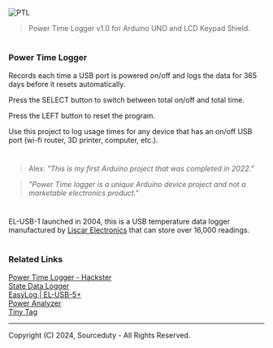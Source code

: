 ![PTL](https://github.com/sourceduty/PowerTime/assets/123030236/8572d0d4-7177-4c59-bc71-37570251cd90)

> Power Time Logger v1.0 for Arduino UNO and LCD Keypad Shield.

#
### Power Time Logger

Records each time a USB port is powered on/off and logs the data for 365 days before it resets automatically.

Press the SELECT button to switch between total on/off and total time.

Press the LEFT button to reset the program.

Use this project to log usage times for any device that has an on/off USB port (wi-fi router, 3D printer, computer, etc.).

#

> Alex: *"This is my first Arduino project that was completed in 2022."*

> *"Power Time logger is a unique Arduino device project and not a marketable electronics product."*

#

EL-USB-1 launched in 2004, this is a USB temperature data logger manufactured by [Liscar Electronics](https://lascarelectronics.com/data-loggers/) that can store over 16,000 readings.

#
### Related Links

[Power Time Logger - Hackster](https://www.hackster.io/s0urceduty/power-time-logger-for-arduino-uno-fe7fab)
<br>
[State Data Logger](https://www.omega.ca/en/data-acquisition/data-loggers/state-event-and-pulse-data-loggers/p/OM-EL-USB-5-Logger)
<br>
[EasyLog | EL-USB-5+](https://lascarelectronics.com/data-loggers/event-count-state/el-usb-5-plus/)
<br>
[Power Analyzer](https://www.aemc.com/products/power-analyzers/)
<br>
[Tiny Tag](https://www.geminidataloggers.com/data-loggers/tinytag-energy-data-logger/tge-0001)

***
Copyright (C) 2024, Sourceduty - All Rights Reserved.
